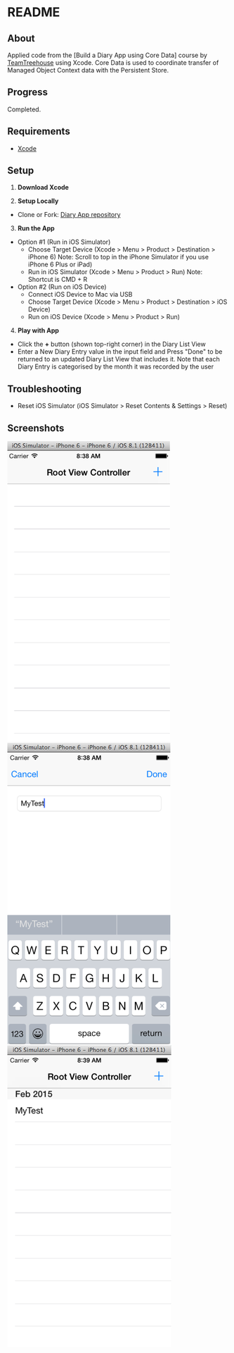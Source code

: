 README
============

About
-------

Applied code from the [Build a Diary App using Core Data] course by [TeamTreehouse](https://teamtreehouse.com/subscribe/plans?trial=yes&referrer=lukeschoen&utm_source=Referral%20Program&utm_medium=url&utm_campaign=Referral%20URL) using Xcode. Core Data is used to coordinate transfer of Managed Object Context data with the Persistent Store.

Progress
-------

Completed.

Requirements
-------

* [Xcode](https://developer.apple.com/xcode/downloads/)

Setup
-------

1. **Download Xcode**

2. **Setup Locally**
  * Clone or Fork: [Diary App repository](https://github.com/ltfschoen/diary.git)

3. **Run the App**
  * Option #1 (Run in iOS Simulator)
    - Choose Target Device (Xcode > Menu > Product > Destination > iPhone 6)
      Note: Scroll to top in the iPhone Simulator if you use iPhone 6 Plus or iPad)
    - Run in iOS Simulator (Xcode > Menu > Product > Run)
      Note: Shortcut is CMD + R
  * Option #2 (Run on iOS Device)
    - Connect iOS Device to Mac via USB
    - Choose Target Device (Xcode > Menu > Product > Destination > iOS Device)
    - Run on iOS Device (Xcode > Menu > Product > Run)

4. **Play with App**
  * Click the **+** button (shown top-right corner) in the Diary List View
  * Enter a New Diary Entry value in the input field and Press "Done" to be returned to an updated Diary List View that includes it. Note that each Diary Entry is categorised by the month it was recorded by the user

Troubleshooting
-------

* Reset iOS Simulator (iOS Simulator > Reset Contents & Settings > Reset)

Screenshots
-------

![ScreenShot1](Screenshots/screenshot1.png)![ScreenShot2](Screenshots/screenshot2.png)![ScreenShot3](Screenshots/screenshot3.png)

